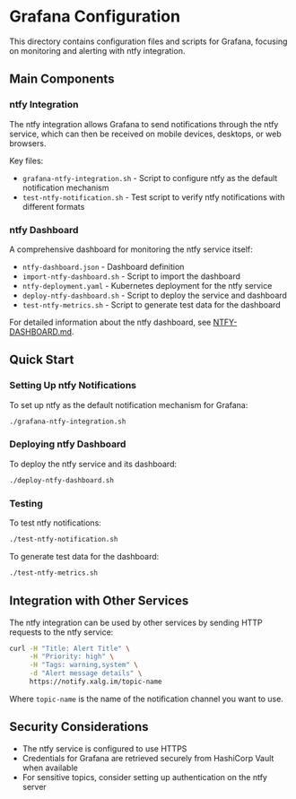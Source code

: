 # Grafana Configuration

This directory contains configuration files and scripts for Grafana, focusing on monitoring and alerting with ntfy integration.

## Main Components

### ntfy Integration

The ntfy integration allows Grafana to send notifications through the ntfy service, which can then be received on mobile devices, desktops, or web browsers.

Key files:
- `grafana-ntfy-integration.sh` - Script to configure ntfy as the default notification mechanism
- `test-ntfy-notification.sh` - Test script to verify ntfy notifications with different formats

### ntfy Dashboard

A comprehensive dashboard for monitoring the ntfy service itself:
- `ntfy-dashboard.json` - Dashboard definition
- `import-ntfy-dashboard.sh` - Script to import the dashboard
- `ntfy-deployment.yaml` - Kubernetes deployment for the ntfy service
- `deploy-ntfy-dashboard.sh` - Script to deploy the service and dashboard
- `test-ntfy-metrics.sh` - Script to generate test data for the dashboard

For detailed information about the ntfy dashboard, see [NTFY-DASHBOARD.md](./NTFY-DASHBOARD.md).

## Quick Start

### Setting Up ntfy Notifications

To set up ntfy as the default notification mechanism for Grafana:

```bash
./grafana-ntfy-integration.sh
```

### Deploying ntfy Dashboard

To deploy the ntfy service and its dashboard:

```bash
./deploy-ntfy-dashboard.sh
```

### Testing

To test ntfy notifications:

```bash
./test-ntfy-notification.sh
```

To generate test data for the dashboard:

```bash
./test-ntfy-metrics.sh
```

## Integration with Other Services

The ntfy integration can be used by other services by sending HTTP requests to the ntfy service:

```bash
curl -H "Title: Alert Title" \
     -H "Priority: high" \
     -H "Tags: warning,system" \
     -d "Alert message details" \
     https://notify.xalg.im/topic-name
```

Where `topic-name` is the name of the notification channel you want to use.

## Security Considerations

- The ntfy service is configured to use HTTPS
- Credentials for Grafana are retrieved securely from HashiCorp Vault when available
- For sensitive topics, consider setting up authentication on the ntfy server 